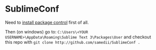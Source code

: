 # SublimeConf

Need to [install package control](https://packagecontrol.io/installation) first of all.

Then (on windows) go to: `C:\Users\<YOUR USERNAME>\AppData\Roaming\Sublime Text 3\Packages\User`
and checkout this repo with `git clone http://github.com/samedii/SublimeConf .`
